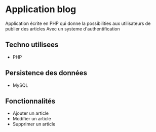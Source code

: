# Application blog

Application écrite en PHP qui donne la possibilities aux utilisateurs de publier des articles
Avec un systeme d'authentification

## Techno utilisees

* PHP

## Persistence des données

* MySQL

## Fonctionnalités

* Ajouter un article
* Modifier un article
* Supprimer un article